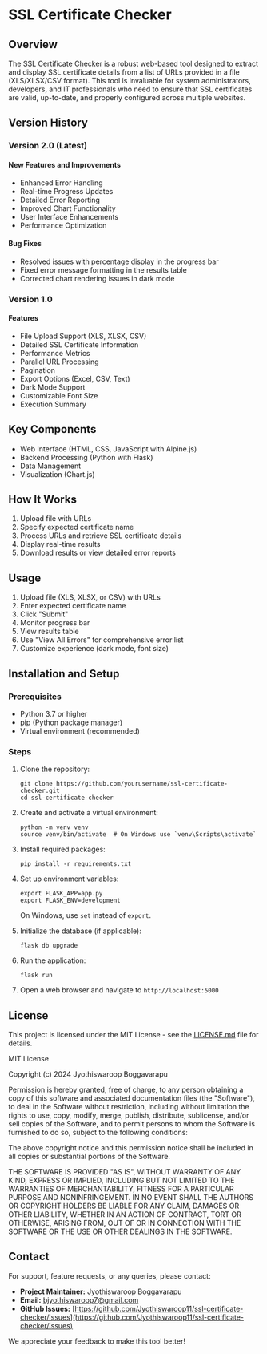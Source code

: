 # SSL Certificate Checker

## Overview
The SSL Certificate Checker is a robust web-based tool designed to extract and display SSL certificate details from a list of URLs provided in a file (XLS/XLSX/CSV format). This tool is invaluable for system administrators, developers, and IT professionals who need to ensure that SSL certificates are valid, up-to-date, and properly configured across multiple websites.

## Version History

### Version 2.0 (Latest)

#### New Features and Improvements
- Enhanced Error Handling
- Real-time Progress Updates
- Detailed Error Reporting
- Improved Chart Functionality
- User Interface Enhancements
- Performance Optimization

#### Bug Fixes
- Resolved issues with percentage display in the progress bar
- Fixed error message formatting in the results table
- Corrected chart rendering issues in dark mode

### Version 1.0

#### Features
- File Upload Support (XLS, XLSX, CSV)
- Detailed SSL Certificate Information
- Performance Metrics
- Parallel URL Processing
- Pagination
- Export Options (Excel, CSV, Text)
- Dark Mode Support
- Customizable Font Size
- Execution Summary

## Key Components
- Web Interface (HTML, CSS, JavaScript with Alpine.js)
- Backend Processing (Python with Flask)
- Data Management
- Visualization (Chart.js)

## How It Works
1. Upload file with URLs
2. Specify expected certificate name
3. Process URLs and retrieve SSL certificate details
4. Display real-time results
5. Download results or view detailed error reports

## Usage
1. Upload file (XLS, XLSX, or CSV) with URLs
2. Enter expected certificate name
3. Click "Submit"
4. Monitor progress bar
5. View results table
6. Use "View All Errors" for comprehensive error list
7. Customize experience (dark mode, font size)

## Installation and Setup

### Prerequisites
- Python 3.7 or higher
- pip (Python package manager)
- Virtual environment (recommended)

### Steps
1. Clone the repository:
   ```
   git clone https://github.com/yourusername/ssl-certificate-checker.git
   cd ssl-certificate-checker
   ```

2. Create and activate a virtual environment:
   ```
   python -m venv venv
   source venv/bin/activate  # On Windows use `venv\Scripts\activate`
   ```

3. Install required packages:
   ```
   pip install -r requirements.txt
   ```

4. Set up environment variables:
   ```
   export FLASK_APP=app.py
   export FLASK_ENV=development
   ```
   On Windows, use `set` instead of `export`.

5. Initialize the database (if applicable):
   ```
   flask db upgrade
   ```

6. Run the application:
   ```
   flask run
   ```

7. Open a web browser and navigate to `http://localhost:5000`

## License
This project is licensed under the MIT License - see the [LICENSE.md](LICENSE.md) file for details.

MIT License

Copyright (c) 2024 Jyothiswaroop Boggavarapu

Permission is hereby granted, free of charge, to any person obtaining a copy
of this software and associated documentation files (the "Software"), to deal
in the Software without restriction, including without limitation the rights
to use, copy, modify, merge, publish, distribute, sublicense, and/or sell
copies of the Software, and to permit persons to whom the Software is
furnished to do so, subject to the following conditions:

The above copyright notice and this permission notice shall be included in all
copies or substantial portions of the Software.

THE SOFTWARE IS PROVIDED "AS IS", WITHOUT WARRANTY OF ANY KIND, EXPRESS OR
IMPLIED, INCLUDING BUT NOT LIMITED TO THE WARRANTIES OF MERCHANTABILITY,
FITNESS FOR A PARTICULAR PURPOSE AND NONINFRINGEMENT. IN NO EVENT SHALL THE
AUTHORS OR COPYRIGHT HOLDERS BE LIABLE FOR ANY CLAIM, DAMAGES OR OTHER
LIABILITY, WHETHER IN AN ACTION OF CONTRACT, TORT OR OTHERWISE, ARISING FROM,
OUT OF OR IN CONNECTION WITH THE SOFTWARE OR THE USE OR OTHER DEALINGS IN THE
SOFTWARE.

## Contact
For support, feature requests, or any queries, please contact:

- **Project Maintainer:** Jyothiswaroop Boggavarapu
- **Email:** bjyothiswaroop7@gmail.com
- **GitHub Issues:** [https://github.com/Jyothiswaroop11/ssl-certificate-checker/issues](https://github.com/Jyothiswaroop11/ssl-certificate-checker/issues)

We appreciate your feedback to make this tool better!
